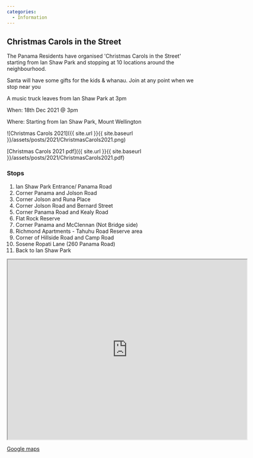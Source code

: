 ```yaml
---
categories:
  - Information
---
```


## Christmas Carols in the Street

The Panama Residents have organised 'Christmas Carols in the Street' starting from Ian Shaw Park
and stopping at 10 locations around the neighbourhood.

Santa will have some gifts for the kids & whanau. Join at any point when we stop near you

A music truck leaves from Ian Shaw Park at 3pm

When: 18th Dec 2021 @ 3pm

Where: Starting from Ian Shaw Park, Mount Wellington

![Christmas Carols 2021]({{ site.url }}{{ site.baseurl }}/assets/posts/2021/ChristmasCarols2021.png)

[Christmas Carols 2021 pdf]({{ site.url }}{{ site.baseurl }}/assets/posts/2021/ChristmasCarols2021.pdf)
### Stops

1. Ian Shaw Park Entrance/ Panama Road
2. Corner Panama and Jolson Road
3. Corner Jolson and Runa Place
4. Corner Jolson Road and Bernard Street
5. Corner Panama Road and Kealy Road
6. Flat Rock Reserve
7. Corner Panama and McClennan (Not Bridge side)
8. Richmond Apartments - Tahuhu Road Reserve area
9. Corner of Hillside Road and Camp Road
10. Sosene Ropati Lane (260 Panama Road)
11. Back to Ian Shaw Park

<iframe src="https://www.google.com/maps/d/embed?mid=1Ql6ovGqk4Us7VvxFf2q8xSyDscZwxPi6" width="640" height="480"></iframe>

[Google maps](https://www.google.com/maps/d/edit?mid=1Ql6ovGqk4Us7VvxFf2q8xSyDscZwxPi6&usp=sharing)